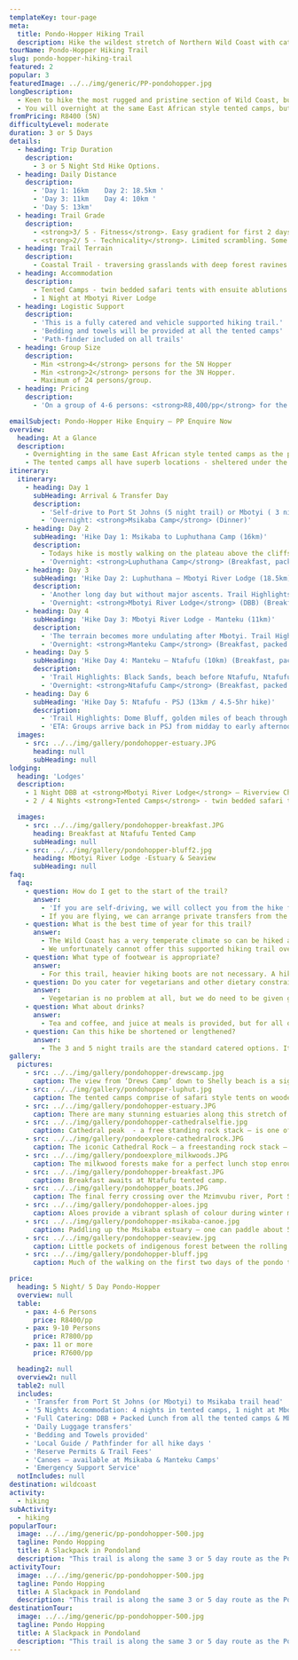 ```yaml
---
templateKey: tour-page
meta:
  title: Pondo-Hopper Hiking Trail
  description: Hike the wildest stretch of Northern Wild Coast with catering and daily luggage support. Overnight in superbly located tented camps and a night at Mbotyi River Lodge.
tourName: Pondo-Hopper Hiking Trail
slug: pondo-hopper-hiking-trail
featured: 2
popular: 3
featuredImage: ../../img/generic/PP-pondohopper.jpg
longDescription:
  - Keen to hike the most rugged and pristine section of Wild Coast, but don't feel like the schlep of planning and preparing meals, or bringing little more than you tekkies and a beach towel? Provided your hike is planned for outside the peak school holidays, we can offer a fully supported, fully-catered version of the 3 & 5 night Pondo-Explorer trail.
  - You will overnight at the same East African style tented camps, but all bedding will be supplied. Your main kit bags will be transferred from camp to camp by vehicle, so you need only hike with a light daypack. Dinner, Breakfast and a packed lunch for each trail day, will be provided by the tented camps and your third night is spent at Mbotyi River Lodge.
fromPricing: R8400 (5N)
difficultyLevel: moderate
duration: 3 or 5 Days
details:
  - heading: Trip Duration
    description:
      - 3 or 5 Night Std Hike Options.
  - heading: Daily Distance
    description:
      - 'Day 1: 16km    Day 2: 18.5km '
      - 'Day 3: 11km    Day 4: 10km '
      - 'Day 5: 13km'
  - heading: Trail Grade
    description:
      - <strong>3/ 5 - Fitness</strong>. Easy gradient for first 2 days but higher daily distances. More hills on Day’s 3 & 4.
      - <strong>2/ 5 - Technicality</strong>. Limited scrambling. Some sheer sections for viewpoints (optional).
  - heading: Trail Terrain
    description:
      - Coastal Trail - traversing grasslands with deep forest ravines and gorges, rocky headlands, sandy beaches and passing through friendly Pondo villages.
  - heading: Accommodation
    description:
      - Tented Camps - twin bedded safari tents with ensuite ablutions & hot shower. Central kitchen & dining boma.
      - 1 Night at Mbotyi River Lodge
  - heading: Logistic Support
    description:
      - 'This is a fully catered and vehicle supported hiking trail.'
      - 'Bedding and towels will be provided at all the tented camps'
      - 'Path-finder included on all trails'
  - heading: Group Size
    description:
      - Min <strong>4</strong> persons for the 5N Hopper
      - Min <strong>2</strong> persons for the 3N Hopper.
      - Maximum of 24 persons/group.
  - heading: Pricing
    description:
      - 'On a group of 4-6 persons: <strong>R8,400/pp</strong> for the 5 Night Hopper'

emailSubject: Pondo-Hopper Hike Enquiry – PP Enquire Now
overview:
  heading: At a Glance
  description:
    - Overnighting in the same East African style tented camps as the pondo-explorer, but with all bedding supplied. Your main kit bags will be transferred from camp to camp by vehicle, so you need only hike with a light daypack. Dinner, Breakfast and a packed lunch for each trail day will be provided by the tented camps and your third night is spent at Mbotyi River hotel.
    - The tented camps all have superb locations - sheltered under the milkwoods overlooking an estuary, or perched on a hillside offering panoramic sea views. This fully supported hike is a fantastic trail to do with a group of friends looking for a hike that is within reach of the average hiker and with enough activities - like canoeing up the estuaries, fishing and swimming, to keep the Duracell bunnies active.
itinerary:
  itinerary:
    - heading: Day 1
      subHeading: Arrival & Transfer Day
      description:
        - 'Self-drive to Port St Johns (5 night trail) or Mbotyi ( 3 night trail), leaving your vehicle in secure parking here and we will transfer you to Msikaba, the trailhead, for your first nights accommodation. No hiking this day.'
        - 'Overnight: <strong>Msikaba Camp</strong> (Dinner)'
    - heading: Day 2
      subHeading: 'Hike Day 1: Msikaba to Luphuthana Camp (16km)'
      description:
        - Todays hike is mostly walking on the plateau above the cliffs. The vestiges of treasure quests at Grosvenor, Goss’s Point and the stunning Mkweni estuary as well as the fantastic spray display at Luphuthana are highlights of the day.
        - 'Overnight: <strong>Luphuthana Camp</strong> (Breakfast, packed lunch & dinner)'
    - heading: Day 3
      subHeading: 'Hike Day 2: Luphuthana – Mbotyi River Lodge (18.5km)'
      description:
        - 'Another long day but without major ascents. Trail Highlights include: Top Hat, Waterfall Bluff (an 80m high waterfall which plunges directly into the ocean), Cathedral Rock, Mfihlelo Waterfall, freshwater swimming pools on the Mlambomkulu river, and the views from the top of Drew’s Camp looking down towards Mbotyi where you will enjoy the comfort of Mbotyi River Lodge for the night.'
        - 'Overnight: <strong>Mbotyi River Lodge</strong> (DBB) (Breakfast, packed lunch & dinner)'
    - heading: Day 4
      subHeading: 'Hike Day 3: Mbotyi River Lodge - Manteku (11km)'
      description:
        - 'The terrain becomes more undulating after Mbotyi. Trail Highlights: Friendly rural villages, sweeping vistas from the hilltops, Manteku mangrove estuary with prolific birdlife, canoeing up Manteku Estuary.'
        - 'Overnight: <strong>Manteku Camp</strong> (Breakfast, packed lunch & dinner)'
    - heading: Day 5
      subHeading: 'Hike Day 4: Manteku – Ntafufu (10km) (Breakfast, packed lunch & dinner)'
      description:
        - 'Trail Highlights: Black Sands, beach before Ntafufu, Ntafufu River Crossing.'
        - 'Overnight: <strong>Ntafufu Camp</strong> (Breakfast, packed lunch & dinner)'
    - heading: Day 6
      subHeading: 'Hike Day 5: Ntafufu - PSJ (13km / 4.5-5hr hike)'
      description:
        - 'Trail Highlights: Dome Bluff, golden miles of beach through to Poenskop'
        - 'ETA: Groups arrive back in PSJ from midday to early afternoon'
  images:
    - src: ../../img/gallery/pondohopper-estuary.JPG
      heading: null
      subHeading: null
lodging:
  heading: 'Lodges'
  description:
    - 1 Night DBB at <strong>Mbotyi River Lodge</strong> – Riverview Chalets.
    - 2 / 4 Nights <strong>Tented Camps</strong> - twin bedded safari tents on wooden platforms under thatch boma's with ensuite ablutions & hot water gas shower. Central kitchen & dining boma where meals will be provided.

  images:
    - src: ../../img/gallery/pondohopper-breakfast.JPG
      heading: Breakfast at Ntafufu Tented Camp
      subHeading: null
    - src: ../../img/gallery/pondohopper-bluff2.jpg
      heading: Mbotyi River Lodge -Estuary & Seaview
      subHeading: null
faq:
  faq:
    - question: How do I get to the start of the trail?
      answer:
        - 'If you are self-driving, we will collect you from the hike finish-point: Port St Johns on the 5 night trail or Mbotyi for the 3 night trail. You will leave your vehicle in secure parking in PSJ or Mbotyi and be transferred to Msikaba – the hike start for both the 3 & 5 night trail. This transfer is included in the hike price.'
        - If you are flying, we can arrange private transfers from the airport. Mtata is the closest airport (1.5hr from PSJ) but there are only direct flights from JHB. Durban or East London are the next closest  airports (5- 6hr transfer). If the group is flying – we will arrange transfers directly to Msikaba (trail head) and back from Port St Johns (trail-end) – please request a quote for these extra transfers.
    - question: What is the best time of year for this trail?
      answer:
        - The Wild Coast has a very temperate climate so can be hiked all year round, but from about March through to November tend to be better months i.t.o less rainfall. Winter months offer a wonderful and stable climate for hiking and the annual sardine brings lots of marine action, but we do struggle to get a booking at Mbotyi hotel as it is block-booked by the sardine tour operators.
        - We unfortunately cannot offer this supported hiking trail over the peak school holidays as the camps need to give priority to long-stay bookings.
    - question: What type of footwear is appropriate?
      answer:
        - For this trail, heavier hiking boots are not necessary. A hiking type shoe or trail running sneaker with good grip is perfect.
    - question: Do you cater for vegetarians and other dietary constraints?
      answer:
        - Vegetarian is no problem at all, but we do need to be given good advance warning. Other dietary constraints need to be assessed on a case-by-case scenario and a surcharge may apply. The shops in the area are limited and the nearest health shop is over 300kms away.
    - question: What about drinks?
      answer:
        - Tea and coffee, and juice at meals is provided, but for all other drinks (both alcoholic and soft) – you will need to bring your own, and these will be transferred along with your bags from camp to camp by the support vehicle. Space is limited, and the roads are rough, so your drinks need to be properly packaged (cooler or box) and please avoid glass.
    - question: Can this hike be shortened or lengthened?
      answer:
        - The 3 and 5 night trails are the standard catered options. It is possible to spend an extra day-night at Mbotyi hotel should you want.
gallery:
  pictures:
    - src: ../../img/gallery/pondohopper-drewscamp.jpg
      caption: The view from ‘Drews Camp’ down to Shelly beach is a sight to behold.
    - src: ../../img/gallery/pondohopper-luphut.jpg
      caption: The tented camps comprise of safari style tents on wooden platforms, with thatch roofs, to keep cool. All have their own ensuite.
    - src: ../../img/gallery/pondohopper-estuary.JPG
      caption: There are many stunning estuaries along this stretch of coastline. There are canoes at Msikaba, Manteku and Ntafufu estuaries for the intrepid to explore.
    - src: ../../img/gallery/pondohopper-cathedralselfie.jpg
      caption: Cathedral peak  - a free standing rock stack – is one of the geological wonders along the route.
    - src: ../../img/gallery/pondoexplore-cathedralrock.JPG
      caption: The iconic Cathedral Rock – a freestanding rock stack – Day 2 of the Pondo-Explorer trail.
    - src: ../../img/gallery/pondoexplore_milkwoods.JPG
      caption: The milkwood forests make for a perfect lunch stop enroute.
    - src: ../../img/gallery/pondohopper-breakfast.JPG
      caption: Breakfast awaits at Ntafufu tented camp.
    - src: ../../img/gallery/pondohopper_boats.JPG
      caption: The final ferry crossing over the Mzimvubu river, Port St Johns.
    - src: ../../img/gallery/pondohopper-aloes.jpg
      caption: Aloes provide a vibrant splash of colour during winter months.
    - src: ../../img/gallery/pondohopper-msikaba-canoe.jpg
      caption: Paddling up the Msikaba estuary – one can paddle about 5kms upstream.
    - src: ../../img/gallery/pondohopper-seaview.jpg
      caption: Little pockets of indigenous forest between the rolling green hills.
    - src: ../../img/gallery/pondohopper-bluff.jpg
      caption: Much of the walking on the first two days of the pondo trail is on the plateau above the cliffs, offering sweeping sea vistas.

price:
  heading: 5 Night/ 5 Day Pondo-Hopper
  overview: null
  table:
    - pax: 4-6 Persons
      price: R8400/pp
    - pax: 9-10 Persons
      price: R7800/pp
    - pax: 11 or more
      price: R7600/pp

  heading2: null
  overview2: null
  table2: null
  includes:
    - 'Transfer from Port St Johns (or Mbotyi) to Msikaba trail head'
    - '5 Nights Accommodation: 4 nights in tented camps, 1 night at Mbotyi hotel'
    - 'Full Catering: DBB + Packed Lunch from all the tented camps & Mbotyi hotel'
    - 'Daily Luggage transfers'
    - 'Bedding and Towels provided'
    - 'Local Guide / Pathfinder for all hike days '
    - 'Reserve Permits & Trail Fees'
    - 'Canoes – available at Msikaba & Manteku Camps'
    - 'Emergency Support Service'
  notIncludes: null
destination: wildcoast
activity:
  - hiking
subActivity:
  - hiking
popularTour:
  image: ../../img/generic/pp-pondohopper-500.jpg
  tagline: Pondo Hopping
  title: A Slackpack in Pondoland
  description: "This trail is along the same 3 or 5 day route as the Pondo-Explorer, but is a fully supported and catered trail where all bedding & meals are catered for and your luggage is transferred from camp to camp by vehicle. A great option for groups who'd like to have the planning & logistics taken care of."
activityTour:
  image: ../../img/generic/pp-pondohopper-500.jpg
  tagline: Pondo Hopping
  title: A Slackpack in Pondoland
  description: "This trail is along the same 3 or 5 day route as the Pondo-Explorer, but is a fully supported and catered trail where all bedding & meals are catered for and your luggage is transferred from camp to camp by vehicle. A great option for groups who'd like to have the planning & logistics taken care of."
destinationTour:
  image: ../../img/generic/pp-pondohopper-500.jpg
  tagline: Pondo Hopping
  title: A Slackpack in Pondoland
  description: "This trail is along the same 3 or 5 day route as the Pondo-Explorer, but is a fully supported and catered trail where all bedding & meals are catered for and your luggage is transferred from camp to camp by vehicle. A great option for groups who'd like to have the planning & logistics taken care of."
---
```

